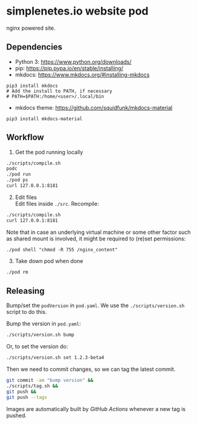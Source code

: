 # simplenetes.io website pod

nginx powered site.

## Dependencies
- Python 3: https://www.python.org/downloads/
- pip: https://pip.pypa.io/en/stable/installing/
- mkdocs: https://www.mkdocs.org/#installing-mkdocs
```
pip3 install mkdocs
# Add the install to PATH, if necessary
# PATH=$PATH:/home/<user>/.local/bin
```
- mkdocs theme: https://github.com/squidfunk/mkdocs-material
```
pip3 install mkdocs-material
```

## Workflow
1. Get the pod running locally  
```sh
./scripts/compile.sh
podc
./pod run
./pod ps
curl 127.0.0.1:8181
```

2.  Edit files  
Edit files inside `./src`.
Recompile:  
```sh
./scripts/compile.sh
curl 127.0.0.1:8181
```

Note that in case an underlying virtual machine or some other factor such as shared mount is involved, it might be required to (re)set permissions:
```
./pod shell "chmod -R 755 /nginx_content"
```

3. Take down pod when done
```sh
./pod rm
```

## Releasing

Bump/set the `podVersion` in `pod.yaml`. We use the `./scripts/version.sh` script to do this.

Bump the version in `pod.yaml`:  
```sh
./scripts/version.sh bump
```

Or, to set the version do:  
```sh
./scripts/version.sh set 1.2.3-beta4
```

Then we need to commit changes, so we can tag the latest commit.  
```sh
git commit -am "bump version" &&
./scripts/tag.sh &&
git push &&
git push --tags
```

Images are automatically built by _GitHub Actions_ whenever a new tag is pushed.

